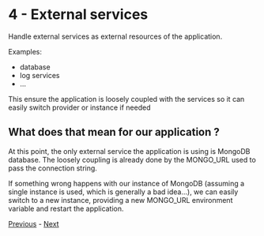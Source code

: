 # 4 - External services

Handle external services as external resources of the application.

Examples:
* database
* log services
* ...

This ensure the application is loosely coupled with the services so it can easily switch provider or instance if needed

## What does that mean for our application ?

At this point, the only external service the application is using is MongoDB database. The loosely coupling is already done by the MONGO_URL used to pass the connection string.

If something wrong happens with our instance of MongoDB (assuming a single instance is used, which is generally a bad idea...), we can easily switch to a new instance, providing a new MONGO_URL environment variable and restart the application.

[Previous](03_configuration.md) - [Next](05_build_release_run.md)
